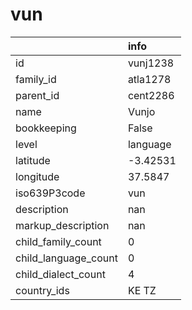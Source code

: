 # vun
|                      | info     |
|:---------------------|:---------|
| id                   | vunj1238 |
| family_id            | atla1278 |
| parent_id            | cent2286 |
| name                 | Vunjo    |
| bookkeeping          | False    |
| level                | language |
| latitude             | -3.42531 |
| longitude            | 37.5847  |
| iso639P3code         | vun      |
| description          | nan      |
| markup_description   | nan      |
| child_family_count   | 0        |
| child_language_count | 0        |
| child_dialect_count  | 4        |
| country_ids          | KE TZ    |